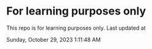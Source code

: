 # For learning purposes only
This repo is for learning purposes only.
Last updated at

Sunday, October 29, 2023 1:11:48 AM

